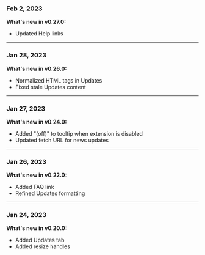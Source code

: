 ### Feb 2, 2023

**What's new in v0.27.0:**

- Updated Help links

---

### Jan 28, 2023

**What's new in v0.26.0:**

- Normalized HTML tags in Updates
- Fixed stale Updates content

---

### Jan 27, 2023

**What's new in v0.24.0:**

- Added "(off)" to tooltip when extension is disabled
- Updated fetch URL for news updates

---

### Jan 26, 2023

**What's new in v0.22.0:**

- Added FAQ link
- Refined Updates formatting

---

### Jan 24, 2023

**What's new in v0.20.0:**

- Added Updates tab
- Added resize handles
